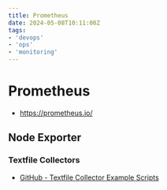 ```yaml
---
title: Prometheus
date: 2024-05-08T10:11:00Z
tags:
- 'devops'
- 'ops'
- 'monitoring'
---
```


# Prometheus

* https://prometheus.io/

## Node Exporter

### Textfile Collectors

* [GitHub - Textfile Collector Example Scripts](https://github.com/prometheus-community/node-exporter-textfile-collector-scripts)
